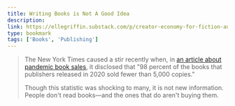 ```yaml
---
title: Writing Books is Not A Good Idea
description:
link: https://ellegriffin.substack.com/p/creator-economy-for-fiction-authors
type: bookmark
tags: ['Books', 'Publishing']
---
```


> The New York Times caused a stir recently when, in [an article about pandemic book sales](https://www.nytimes.com/2021/04/18/books/book-sales-publishing-pandemic-coronavirus.html), it disclosed that "98 percent of the books that publishers released in 2020 sold fewer than 5,000 copies."
>
> Though this statistic was shocking to many, it is not new information. People don't read books—and the ones that do aren't buying them.

